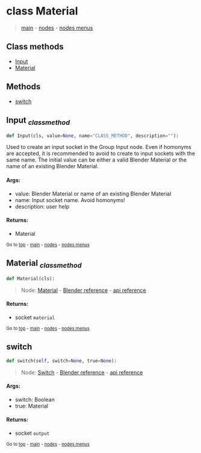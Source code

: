 # class Material

> [main](../structure.md) - [nodes](nodes.md) - [nodes menus](nodes_menus.md)


## Class methods

- [Input](#Input-classmethod)
- [Material](#Material-classmethod)


## Methods

- [switch](#switch)

## Input <sub>*classmethod*</sub>

```python
def Input(cls, value=None, name="CLASS_METHOD", description=""):

```
Used to create an input socket in the Group Input node.
Even if homonyms are accepted, it is recommended to avoid to create to input sockets with the same name.
The initial value can be either a valid Blender Material or the name of an existing Blender Material.

#### Args:
- value: Blender Material or name of an existing Blender Material
- name: Input socket name. Avoid homonyms!
- description: user help

#### Returns:
- Material

<sub>Go to [top](#class-Material) - [main](../structure.md) - [nodes](nodes.md) - [nodes menus](nodes_menus.md)</sub>

## Material <sub>*classmethod*</sub>

```python
def Material(cls):

```
> Node: [Material](GeometryNodeInputMaterial.md) - [Blender reference](https://docs.blender.org/manual/en/latest/modeling/geometry_nodes/input/material.html) - [api reference](https://docs.blender.org/api/current/bpy.types.GeometryNodeInputMaterial.html)

#### Returns:
- socket `material`

<sub>Go to [top](#class-Material) - [main](../structure.md) - [nodes](nodes.md) - [nodes menus](nodes_menus.md)</sub>

## switch

```python
def switch(self, switch=None, true=None):

```
> Node: [Switch](GeometryNodeSwitch.md) - [Blender reference](https://docs.blender.org/manual/en/latest/modeling/geometry_nodes/utilities/switch.html) - [api reference](https://docs.blender.org/api/current/bpy.types.GeometryNodeSwitch.html)

#### Args:
- switch: Boolean
- true: Material

#### Returns:
- socket `output`

<sub>Go to [top](#class-Material) - [main](../structure.md) - [nodes](nodes.md) - [nodes menus](nodes_menus.md)</sub>

